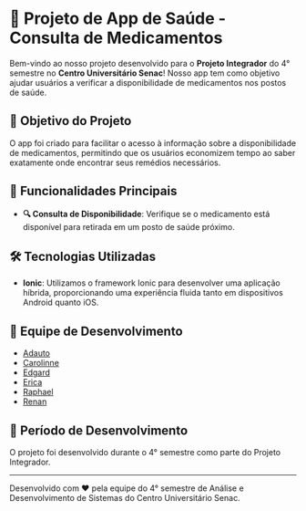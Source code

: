 # 📱 Projeto de App de Saúde - Consulta de Medicamentos

Bem-vindo ao nosso projeto desenvolvido para o **Projeto Integrador** do 4° semestre no **Centro Universitário Senac**! Nosso app tem como objetivo ajudar usuários a verificar a disponibilidade de medicamentos nos postos de saúde.

## 🎯 Objetivo do Projeto

O app foi criado para facilitar o acesso à informação sobre a disponibilidade de medicamentos, permitindo que os usuários economizem tempo ao saber exatamente onde encontrar seus remédios necessários.

## 🚀 Funcionalidades Principais

- **🔍 Consulta de Disponibilidade**: Verifique se o medicamento está disponível para retirada em um posto de saúde próximo.

## 🛠️ Tecnologias Utilizadas

- **Ionic**: Utilizamos o framework Ionic para desenvolver uma aplicação híbrida, proporcionando uma experiência fluida tanto em dispositivos Android quanto iOS.

## 👥 Equipe de Desenvolvimento

- [Adauto](https://github.com/adautoananias)
- [Carolinne](https://github.com/carolinnemoreno)
- [Edgard](https://github.com/edgardhenriqu)
- [Erica](https://github.com/EricaMacena)
- [Raphael](https://github.com/RaphaDorta)
- [Renan](https://github.com/Renan-De-Paula)

## 📅 Período de Desenvolvimento

O projeto foi desenvolvido durante o 4° semestre como parte do Projeto Integrador.

---

Desenvolvido com ❤️ pela equipe do 4° semestre de Análise e Desenvolvimento de Sistemas do Centro Universitário Senac.
